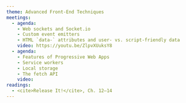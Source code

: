 ```yaml
---
theme: Advanced Front-End Techniques
meetings:
  - agenda:
    - Web sockets and Socket.io
    - Custom event emitters
    - HTML `data-` attributes and user- vs. script-friendly data
    video: https://youtu.be/ZlpvXUuksY8
  - agenda:
    - Features of Progressive Web Apps
    - Service workers
    - Local storage
    - The fetch API
    video:
readings:
  - <cite>Release It!</cite>, Ch. 12–14
---
```


